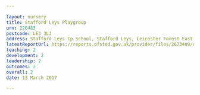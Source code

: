 ```yaml
---

layout: nursery
title: Stafford Leys Playgroup
urn: 226483
postcode: LE3 3LJ
address: Stafford Leys Cp School, Stafford Leys, Leicester Forest East, LEICESTER, LE3 3LJ
latestReportUrl: https://reports.ofsted.gov.uk/provider/files/2673409/urn/226483.pdf
teaching: 2
development: 2
leadership: 2
outcomes: 2
overall: 2
date: 13 March 2017

---
```

